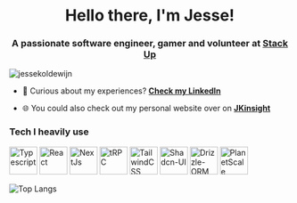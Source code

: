 <h1 align="center">Hello there, I'm Jesse!</h1> 
<h3 align="center">A passionate software engineer, gamer and volunteer at <a href="https://stackup.org" target="blank">Stack Up</a></h3>

<img src="https://komarev.com/ghpvc/?username=jessekoldewijn&label=Profile%20views&color=0e75b6&style=flat" alt="jessekoldewijn" />

- 📄 Curious about my experiences? **[Check my LinkedIn](https://www.linkedin.com/in/jesse-koldewijn-5914531a3)**

- :globe_with_meridians: You could also check out my personal website over on **[JKinsight](https://jkinsight.nl)**

### Tech I heavily use
<a href="https://www.typescriptlang.org"><img src="https://raw.githubusercontent.com/danielcranney/readme-generator/main/public/icons/skills/typescript-colored.svg" width="50" height="50" alt="Typescript" /></a>
<a href="https://www.reactjs.org"><img src="https://raw.githubusercontent.com/danielcranney/readme-generator/main/public/icons/skills/react-colored.svg" width="50" height="50" alt="React" /></a>
<a href="https://www.nextjs.org"><img src="https://raw.githubusercontent.com/danielcranney/readme-generator/main/public/icons/skills/nextjs-colored-dark.svg" width="50" height="50" alt="NextJs" /></a>
<a href="https://trpc.io"><img src="https://avatars.githubusercontent.com/u/78011399?s=200&v=4" width="50" height="50" alt="tRPC"/></a>
<a href="https://www.tailwindcss.com"><img src="https://raw.githubusercontent.com/danielcranney/readme-generator/main/public/icons/skills/tailwindcss-colored.svg" width="50" height="50" alt="TailwindCSS" /></a> 
<a href="https://ui.shadcn.com/"><img src="https://avatars.githubusercontent.com/u/139895814?s=200&v=4" width="50" height="50" alt="Shadcn-UI" /></a> 
<a href="https://orm.drizzle.team"><img src="https://avatars.githubusercontent.com/u/108468352?s=200&v=4" width="50" height="50" alt="Drizzle-ORM" /></a>
<a href="https://planetscale.com"><img src="https://avatars.githubusercontent.com/u/35612527?s=200&v=4" width="50" height="50" alt="PlanetScale" /></a>

![Top Langs](https://jesse-koldewijn-github-stats.vercel.app/api/top-langs/?username=JesseKoldewijn&langs_count=12&layout=compact&theme=github_dark)
